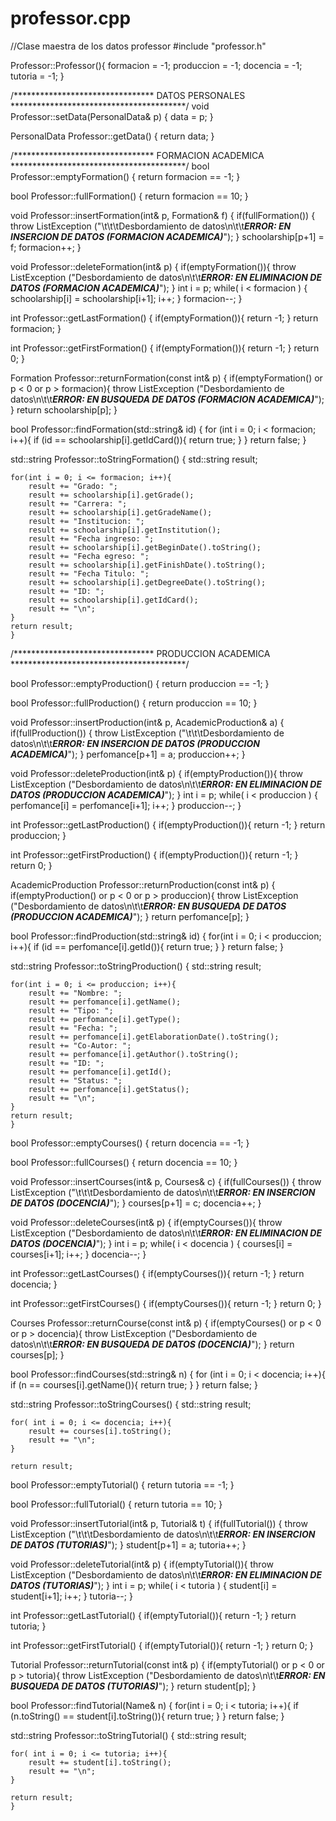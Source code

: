 # professor.cpp
//Clase maestra de los datos professor
#include "professor.h"

Professor::Professor(){
    formacion = -1;
    produccion = -1;
    docencia = -1;
    tutoria = -1;
}

/******************************** DATOS PERSONALES ****************************************/
void Professor::setData(PersonalData& p) {
    data = p;
    }

PersonalData Professor::getData() {
    return data;
    }

/******************************** FORMACION ACADEMICA ****************************************/
bool Professor::emptyFormation() {
    return formacion == -1;
    }

bool Professor::fullFormation() {
    return formacion == 10;
    }

void Professor::insertFormation(int& p, Formation& f) {
    if(fullFormation()) {
        throw ListException ("\t\t\tDesbordamiento de datos\n\t\t***ERROR: EN INSERCION DE DATOS (FORMACION ACADEMICA)***");
        }
    schoolarship[p+1] = f;
    formacion++;
    }

void Professor::deleteFormation(int& p) {
    if(emptyFormation()){
        throw ListException ("Desbordamiento de datos\n\t\t***ERROR: EN ELIMINACION DE DATOS (FORMACION ACADEMICA)***");
    }
    int i = p;
    while( i < formacion ) {
        schoolarship[i] = schoolarship[i+1];
        i++;
        }
    formacion--;
    }

int Professor::getLastFormation() {
    if(emptyFormation()){
        return -1;
    }
    return formacion;
    }

int Professor::getFirstFormation() {
    if(emptyFormation()){
        return -1;
    }
    return 0;
    }

Formation Professor::returnFormation(const int& p) {
    if(emptyFormation() or p < 0 or p > formacion){
        throw ListException ("Desbordamiento de datos\n\t\t***ERROR: EN BUSQUEDA DE DATOS (FORMACION ACADEMICA)***");
    }
    return schoolarship[p];
    }

bool Professor::findFormation(std::string& id) {
    for (int i = 0; i < formacion; i++){
        if (id == schoolarship[i].getIdCard()){
            return true;
        }
    }
    return false;
}

std::string Professor::toStringFormation() {
    std::string result;

    for(int i = 0; i <= formacion; i++){
        result += "Grado: ";
        result += schoolarship[i].getGrade();
        result += "Carrera: ";
        result += schoolarship[i].getGradeName();
        result += "Institucion: ";
        result += schoolarship[i].getInstitution();
        result += "Fecha ingreso: ";
        result += schoolarship[i].getBeginDate().toString();
        result += "Fecha egreso: ";
        result += schoolarship[i].getFinishDate().toString();
        result += "Fecha Titulo: ";
        result += schoolarship[i].getDegreeDate().toString();
        result += "ID: ";
        result += schoolarship[i].getIdCard();
        result += "\n";
    }
    return result;
    }

/******************************** PRODUCCION ACADEMICA ****************************************/


bool Professor::emptyProduction() {
    return produccion == -1;
    }

bool Professor::fullProduction() {
    return produccion == 10;
    }

void Professor::insertProduction(int& p, AcademicProduction& a) {
    if(fullProduction()) {
        throw ListException ("\t\t\tDesbordamiento de datos\n\t\t***ERROR: EN INSERCION DE DATOS (PRODUCCION ACADEMICA)***");
        }
    perfomance[p+1] = a;
    produccion++;
    }

void Professor::deleteProduction(int& p) {
    if(emptyProduction()){
        throw ListException ("Desbordamiento de datos\n\t\t***ERROR: EN ELIMINACION DE DATOS (PRODUCCION ACADEMICA)***");
    }
    int i = p;
    while( i < produccion ) {
        perfomance[i] = perfomance[i+1];
        i++;
        }
    produccion--;
    }

int Professor::getLastProduction() {
    if(emptyProduction()){
        return -1;
    }
    return produccion;
    }

int Professor::getFirstProduction() {
    if(emptyProduction()){
        return -1;
    }
    return 0;
    }

AcademicProduction Professor::returnProduction(const int& p) {
    if(emptyProduction() or p < 0 or p > produccion){
        throw ListException ("Desbordamiento de datos\n\t\t***ERROR: EN BUSQUEDA DE DATOS (PRODUCCION ACADEMICA)***");
    }
    return perfomance[p];
    }

bool Professor::findProduction(std::string& id) {
    for(int i = 0; i < produccion; i++){
        if (id == perfomance[i].getId()){
            return true;
        }
    }
    return false;
}

std::string Professor::toStringProduction() {
    std::string result;

    for(int i = 0; i <= produccion; i++){
        result += "Nombre: ";
        result += perfomance[i].getName();
        result += "Tipo: ";
        result += perfomance[i].getType();
        result += "Fecha: ";
        result += perfomance[i].getElaborationDate().toString();
        result += "Co-Autor: ";
        result += perfomance[i].getAuthor().toString();
        result += "ID: ";
        result += perfomance[i].getId();
        result += "Status: ";
        result += perfomance[i].getStatus();
        result += "\n";
    }
    return result;
    }


bool Professor::emptyCourses() {
    return docencia == -1;
    }

bool Professor::fullCourses() {
    return docencia == 10;
    }

void Professor::insertCourses(int& p, Courses& c) {
    if(fullCourses()) {
        throw ListException ("\t\t\tDesbordamiento de datos\n\t\t***ERROR: EN INSERCION DE DATOS (DOCENCIA)***");
        }
    courses[p+1] = c;
    docencia++;
    }

void Professor::deleteCourses(int& p) {
    if(emptyCourses()){
        throw ListException ("Desbordamiento de datos\n\t\t***ERROR: EN ELIMINACION DE DATOS (DOCENCIA)***");
    }
    int i = p;
    while( i < docencia ) {
        courses[i] = courses[i+1];
        i++;
        }
    docencia--;
    }

int Professor::getLastCourses() {
    if(emptyCourses()){
        return -1;
    }
    return docencia;
    }

int Professor::getFirstCourses() {
    if(emptyCourses()){
        return -1;
    }
    return 0;
    }

Courses Professor::returnCourse(const int& p) {
    if(emptyCourses() or p < 0 or p > docencia){
        throw ListException ("Desbordamiento de datos\n\t\t***ERROR: EN BUSQUEDA DE DATOS (DOCENCIA)***");
    }
    return courses[p];
    }

bool Professor::findCourses(std::string& n) {
    for (int i = 0; i < docencia; i++){
        if (n == courses[i].getName()){
            return true;
        }
    }
    return false;
    }

std::string Professor::toStringCourses() {
    std::string result;
    
    for( int i = 0; i <= docencia; i++){
        result += courses[i].toString();
        result += "\n";
    }
    
    return result;

bool Professor::emptyTutorial() {
    return tutoria == -1;
    }

bool Professor::fullTutorial() {
    return tutoria == 10;
    }

void Professor::insertTutorial(int& p, Tutorial& t) {
    if(fullTutorial()) {
        throw ListException ("\t\t\tDesbordamiento de datos\n\t\t***ERROR: EN INSERCION DE DATOS (TUTORIAS)***");
        }
    student[p+1] = a;
    tutoria++;
    }

void Professor::deleteTutorial(int& p) {
    if(emptyTutorial()){
        throw ListException ("Desbordamiento de datos\n\t\t***ERROR: EN ELIMINACION DE DATOS (TUTORIAS)***");
    }
    int i = p;
    while( i < tutoria ) {
        student[i] = student[i+1];
        i++;
        }
    tutoria--;
    }

int Professor::getLastTutorial() {
    if(emptyTutorial()){
        return -1;
    }
    return tutoria;
    }

int Professor::getFirstTutorial() {
    if(emptyTutorial()){
        return -1;
    }
    return 0;
    }

Tutorial Professor::returnTutorial(const int& p) {
    if(emptyTutorial() or p < 0 or p > tutoria){
        throw ListException ("Desbordamiento de datos\n\t\t***ERROR: EN BUSQUEDA DE DATOS (TUTORIAS)***");
    }
    return student[p];
    }

bool Professor::findTutorial(Name& n) {
    for(int i = 0; i < tutoria; i++){
        if (n.toString() == student[i].toString()){
            return true;
        }
    }
    return false;
    }

std::string Professor::toStringTutorial() {
    std::string result;
    
    for( int i = 0; i <= tutoria; i++){
        result += student[i].toString();
        result += "\n";
    }
    
    return result;
    }
